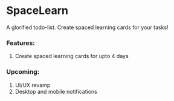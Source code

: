 # SpaceLearn
A glorified todo-list. Create spaced learning cards for your tasks!

### Features:
1. Create spaced learning cards for upto 4 days

### Upcoming:
1. UI/UX revamp
2. Desktop and mobile notifications